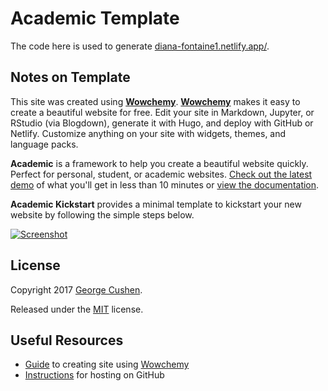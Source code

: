 # Academic Template

The code here is used to generate [diana-fontaine1.netlify.app/](http://diana-fontaine1.netlify.app/).

## Notes on Template
 
 This site was created using [**Wowchemy**](https://wowchemy.com). [**Wowchemy**](https://wowchemy.com) makes it easy to create a beautiful website for free. Edit your site in Markdown, Jupyter, or RStudio (via Blogdown), generate it with Hugo, and deploy with GitHub or Netlify. Customize anything on your site with widgets, themes, and language packs.

**Academic** is a framework to help you create a beautiful website quickly. Perfect for personal, student, or academic websites. [Check out the latest demo](https://themes.gohugo.io/theme/academic/) of what you'll get in less than 10 minutes or [view the documentation](https://sourcethemes.com/academic/docs/).

**Academic Kickstart** provides a minimal template to kickstart your new website by following the simple steps below.

[![Screenshot](https://raw.githubusercontent.com/gcushen/hugo-academic/master/academic.png)](https://github.com/gcushen/hugo-academic/)

## License

Copyright 2017 [George Cushen](https://georgecushen.com).

Released under the [MIT](https://github.com/sourcethemes/academic-kickstart/blob/master/LICENSE.md) license.

## Useful Resources
- [Guide](https://www.dsquintana.blog/create-an-academic-website-free-easy-2020/) to creating site using [Wowchemy](https://wowchemy.com)
- [Instructions](https://gohugo.io/hosting-and-deployment/hosting-on-github/) for hosting on GitHub